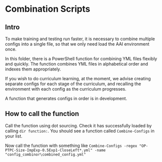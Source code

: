 # Combination Scripts

## Intro

To make training and testing run faster, it is necessary to combine multiple configs into a single file, so that we only need load the AAI environment once.

In this folder, there is a PowerShell function for combining YML files flexibly and quickly. The function combines YML files in alphabetical order and indexes them appropriately.

If you wish to do curriculum learning, at the moment, we advise creating separate configs for each stage of the curriculum, and recalling the environment with each config as the curriculum progresses.

A function that generates configs in order is in development.

## How to call the function

Call the function using dot sourcing. Check it has successfully loaded by calling `dir function:`. You should see a function called `Combine-Configs` in your list.

Now call the function with something like 
`Combine-Configs -regex "OP-PTPC-Size-ImpExp-0.5Exp1-CloseLeft*.yml" -name "config_combinor\combined_config.yml"`